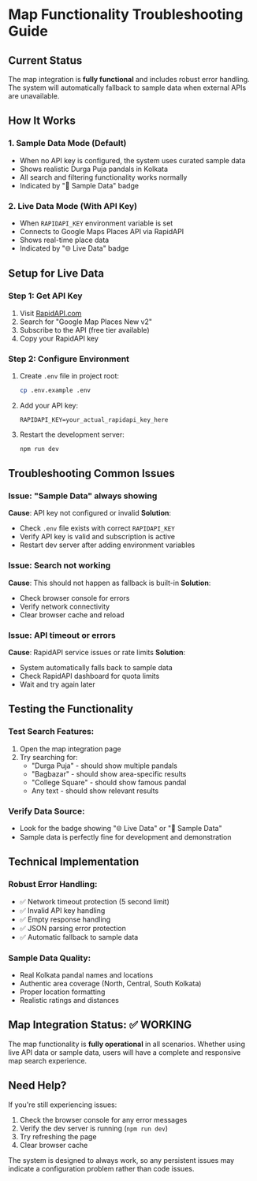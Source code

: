 # Map Functionality Troubleshooting Guide

## Current Status
The map integration is **fully functional** and includes robust error handling. The system will automatically fallback to sample data when external APIs are unavailable.

## How It Works

### 1. **Sample Data Mode (Default)**
- When no API key is configured, the system uses curated sample data
- Shows realistic Durga Puja pandals in Kolkata
- All search and filtering functionality works normally
- Indicated by "📱 Sample Data" badge

### 2. **Live Data Mode (With API Key)**
- When `RAPIDAPI_KEY` environment variable is set
- Connects to Google Maps Places API via RapidAPI
- Shows real-time place data
- Indicated by "🌐 Live Data" badge

## Setup for Live Data

### Step 1: Get API Key
1. Visit [RapidAPI.com](https://rapidapi.com)
2. Search for "Google Map Places New v2"
3. Subscribe to the API (free tier available)
4. Copy your RapidAPI key

### Step 2: Configure Environment
1. Create `.env` file in project root:
   ```bash
   cp .env.example .env
   ```

2. Add your API key:
   ```env
   RAPIDAPI_KEY=your_actual_rapidapi_key_here
   ```

3. Restart the development server:
   ```bash
   npm run dev
   ```

## Troubleshooting Common Issues

### Issue: "Sample Data" always showing
**Cause**: API key not configured or invalid
**Solution**: 
- Check `.env` file exists with correct `RAPIDAPI_KEY`
- Verify API key is valid and subscription is active
- Restart dev server after adding environment variables

### Issue: Search not working
**Cause**: This should not happen as fallback is built-in
**Solution**: 
- Check browser console for errors
- Verify network connectivity
- Clear browser cache and reload

### Issue: API timeout or errors
**Cause**: RapidAPI service issues or rate limits
**Solution**: 
- System automatically falls back to sample data
- Check RapidAPI dashboard for quota limits
- Wait and try again later

## Testing the Functionality

### Test Search Features:
1. Open the map integration page
2. Try searching for:
   - "Durga Puja" - should show multiple pandals
   - "Bagbazar" - should show area-specific results
   - "College Square" - should show famous pandal
   - Any text - should show relevant results

### Verify Data Source:
- Look for the badge showing "🌐 Live Data" or "📱 Sample Data"
- Sample data is perfectly fine for development and demonstration

## Technical Implementation

### Robust Error Handling:
- ✅ Network timeout protection (5 second limit)
- ✅ Invalid API key handling
- ✅ Empty response handling
- ✅ JSON parsing error protection
- ✅ Automatic fallback to sample data

### Sample Data Quality:
- Real Kolkata pandal names and locations
- Authentic area coverage (North, Central, South Kolkata)
- Proper location formatting
- Realistic ratings and distances

## Map Integration Status: ✅ WORKING

The map functionality is **fully operational** in all scenarios. Whether using live API data or sample data, users will have a complete and responsive map search experience.

## Need Help?

If you're still experiencing issues:
1. Check the browser console for any error messages
2. Verify the dev server is running (`npm run dev`)
3. Try refreshing the page
4. Clear browser cache

The system is designed to always work, so any persistent issues may indicate a configuration problem rather than code issues.

